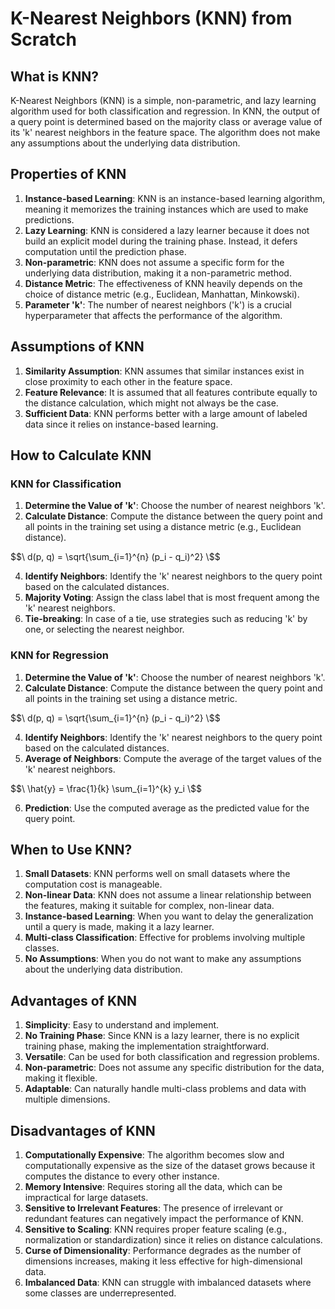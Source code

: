 # K-Nearest Neighbors (KNN) from Scratch

## What is KNN?

K-Nearest Neighbors (KNN) is a simple, non-parametric, and lazy learning algorithm used for both classification and regression. In KNN, the output of a query point is determined based on the majority class or average value of its 'k' nearest neighbors in the feature space. The algorithm does not make any assumptions about the underlying data distribution.

## Properties of KNN

1. **Instance-based Learning**: KNN is an instance-based learning algorithm, meaning it memorizes the training instances which are used to make predictions.
2. **Lazy Learning**: KNN is considered a lazy learner because it does not build an explicit model during the training phase. Instead, it defers computation until the prediction phase.
3. **Non-parametric**: KNN does not assume a specific form for the underlying data distribution, making it a non-parametric method.
4. **Distance Metric**: The effectiveness of KNN heavily depends on the choice of distance metric (e.g., Euclidean, Manhattan, Minkowski).
5. **Parameter 'k'**: The number of nearest neighbors ('k') is a crucial hyperparameter that affects the performance of the algorithm.

## Assumptions of KNN

1. **Similarity Assumption**: KNN assumes that similar instances exist in close proximity to each other in the feature space.
2. **Feature Relevance**: It is assumed that all features contribute equally to the distance calculation, which might not always be the case.
3. **Sufficient Data**: KNN performs better with a large amount of labeled data since it relies on instance-based learning.

## How to Calculate KNN

### KNN for Classification

1. **Determine the Value of 'k'**: Choose the number of nearest neighbors 'k'.
2. **Calculate Distance**: Compute the distance between the query point and all points in the training set using a distance metric (e.g., Euclidean distance).

$$\
   d(p, q) = \sqrt{\sum_{i=1}^{n} (p_i - q_i)^2}
   \$$
   
4. **Identify Neighbors**: Identify the 'k' nearest neighbors to the query point based on the calculated distances.
5. **Majority Voting**: Assign the class label that is most frequent among the 'k' nearest neighbors.
6. **Tie-breaking**: In case of a tie, use strategies such as reducing 'k' by one, or selecting the nearest neighbor.

### KNN for Regression

1. **Determine the Value of 'k'**: Choose the number of nearest neighbors 'k'.
2. **Calculate Distance**: Compute the distance between the query point and all points in the training set using a distance metric.

$$\
   d(p, q) = \sqrt{\sum_{i=1}^{n} (p_i - q_i)^2}
   \$$
   
4. **Identify Neighbors**: Identify the 'k' nearest neighbors to the query point based on the calculated distances.
5. **Average of Neighbors**: Compute the average of the target values of the 'k' nearest neighbors.

$$\
   \hat{y} = \frac{1}{k} \sum_{i=1}^{k} y_i
   \$$
   
6. **Prediction**: Use the computed average as the predicted value for the query point.

## When to Use KNN?

1. **Small Datasets**: KNN performs well on small datasets where the computation cost is manageable.
2. **Non-linear Data**: KNN does not assume a linear relationship between the features, making it suitable for complex, non-linear data.
3. **Instance-based Learning**: When you want to delay the generalization until a query is made, making it a lazy learner.
4. **Multi-class Classification**: Effective for problems involving multiple classes.
5. **No Assumptions**: When you do not want to make any assumptions about the underlying data distribution.

## Advantages of KNN

1. **Simplicity**: Easy to understand and implement.
2. **No Training Phase**: Since KNN is a lazy learner, there is no explicit training phase, making the implementation straightforward.
3. **Versatile**: Can be used for both classification and regression problems.
4. **Non-parametric**: Does not assume any specific distribution for the data, making it flexible.
5. **Adaptable**: Can naturally handle multi-class problems and data with multiple dimensions.

## Disadvantages of KNN

1. **Computationally Expensive**: The algorithm becomes slow and computationally expensive as the size of the dataset grows because it computes the distance to every other instance.
2. **Memory Intensive**: Requires storing all the data, which can be impractical for large datasets.
3. **Sensitive to Irrelevant Features**: The presence of irrelevant or redundant features can negatively impact the performance of KNN.
4. **Sensitive to Scaling**: KNN requires proper feature scaling (e.g., normalization or standardization) since it relies on distance calculations.
5. **Curse of Dimensionality**: Performance degrades as the number of dimensions increases, making it less effective for high-dimensional data.
6. **Imbalanced Data**: KNN can struggle with imbalanced datasets where some classes are underrepresented.
